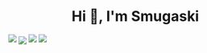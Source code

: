 <h1 align="center">Hi 👋, I'm Smugaski</h1>

<span>
  <img src="https://discord.c99.nl/widget/theme-4/290881759732563982.png">
  <img align="center" src="https://github-readme-stats.vercel.app/api?username=smugaski&hide=contribs,prs&show_icons=false&theme=dark">
</span>
<span>
  <img src="https://lastfm-recently-played.vercel.app/api?user=smugaski">
  <img src="https://steam-stat.vercel.app/api?profileName=Smugaski">
</span>
